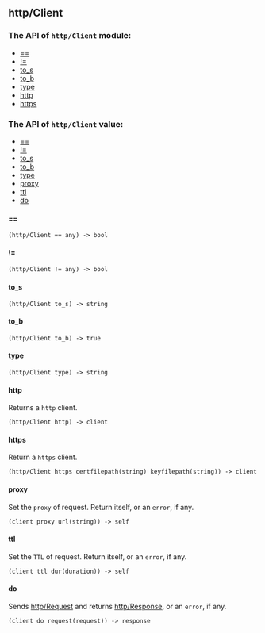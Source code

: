 http/Client
-

### The API of `http/Client` module:

+ [==](#==)
+ [!=](#!=)
+ [to_s](#to_s)
+ [to_b](#to_b)
+ [type](#type)
+ [http](#http)
+ [https](#https)

### The API of `http/Client` value:

+ [==](#==)
+ [!=](#!=)
+ [to_s](#to_s)
+ [to_b](#to_b)
+ [type](#type)
+ [proxy](#proxy)
+ [ttl](#ttl)
+ [do](#do)


#### ==

```aquarius
(http/Client == any) -> bool
```

#### !=

```aquarius
(http/Client != any) -> bool
```

#### to_s

```aquarius
(http/Client to_s) -> string
```

#### to_b

```aquarius
(http/Client to_b) -> true
```

#### type

```aquarius
(http/Client type) -> string
```


#### http

Returns a `http` client.

```aquarius
(http/Client http) -> client
```

#### https

Return a `https` client.

```aquarius
(http/Client https certfilepath(string) keyfilepath(string)) -> client
```

#### proxy

Set the `proxy` of request. Return itself, or an `error`, if any.

```aquarius
(client proxy url(string)) -> self
```

#### ttl

Set the `TTL` of request. Return itself, or an `error`, if any.

```aquarius
(client ttl dur(duration)) -> self
```

#### do

Sends [http/Request](lib-http-request.md) and returns
[http/Response](lib-http-response.md), or an `error`, if any.

```aquarius
(client do request(request)) -> response
```